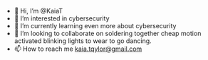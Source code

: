 - 👋 Hi, I’m @KaiaT
- 👀 I’m interested in cybersecurity
- 🌱 I’m currently learning even more about cybersecurity
- 💞️ I’m looking to collaborate on soldering together cheap motion activated blinking lights to wear to go dancing.
- 📫 How to reach me kaia.tqylor@gmail.com

<!---
KaiaT/KaiaT is a ✨ special ✨ repository because its `README.md` (this file) appears on your GitHub profile.
You can click the Preview link to take a look at your changes.
--->

